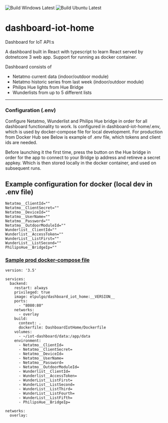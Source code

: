 ![Build Windows Latest](https://github.com/Elpulgo/dashboard-iot-home/workflows/Build%20Windows%20Latest/badge.svg?branch=master)
![Build Ubuntu Latest](https://github.com/Elpulgo/dashboard-iot-home/workflows/Build%20Ubuntu%20Latest/badge.svg?branch=master)

# dashboard-iot-home
Dashboard for IoT API:s

A dashboard built in React with typescript to learn React served by dotnetcore 3 web app.
Support for running as docker container.

Dashboard consists of 
- Netatmo current data (indoor/outdoor module)
- Netatmo historic series from last week (indoor/outdoor module)
- Philips Hue lights from Hue Bridge
- Wunderlists from up to 5 different lists

___
### Configuration (.env)
Configure Netatmo, Wunderlist and Philips Hue bridge in order for all dashboard functionality to work.
Is configured in dashboard-iot-home/.env, which is used by docker-compose file for local development.
For production from Docker Hub see <a name="sample-docker-file"></a>
Below is example of .env file, which tokens and client ids are needed.

Before launching it the first time, press the button on the Hue bridge in order for the app to connect to your Bridge ip address
and retireve a secret appkey. Which is then stored locally in the docker container, and used on subsequent runs. 


## Example configuration for docker (local dev in .env file)
```
Netatmo__ClientId=""
Netatmo__ClientSecret=""
Netatmo__DeviceId=""
Netatmo__UserName=""
Netatmo__Password=""
Netatmo__OutdoorModuleId=""
Wunderlist__ClientId=""
Wunderlist__AccessToken=""
WunderList__ListFirst=""
WunderList__ListSecond=""
PhilipsHue__BridgeIp=""
```

### [Sample prod docker-compose file](#sample-docker-file)

```
version: '3.5'

services:
  backend:
    restart: always
    privileged: true
    image: elpulgo/dashboard_iot_home:__VERSION__
    ports:      
      - "8080:80"
    networks:
      - overlay
    build:
      context: .
      dockerfile: DashboardIotHome/Dockerfile
    volumes:
      - ~/iot-dashboard/data:/app/data
    environment:
      - Netatmo__ClientId=
      - Netatmo__ClientSecret=
      - Netatmo__DeviceId=
      - Netatmo__UserName=
      - Netatmo__Password=
      - Netatmo__OutdoorModuleId=
      - Wunderlist__ClientId=
      - Wunderlist__AccessToken=
      - WunderList__ListFirst=
      - WunderList__ListSecond=
      - WunderList__ListThird=
      - WunderList__ListFourth=
      - WunderList__ListFifth=
      - PhilipsHue__BridgeIp=

networks:
  overlay:
```
